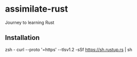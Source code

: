 # assimilate-rust
Journey to learning Rust


## Installation
zsh - curl --proto '=https' --tlsv1.2 -sSf https://sh.rustup.rs | sh